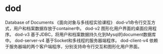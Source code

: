 # dod
Database of Documents
《面向对象与多线程实验课程》
dod-v1命令行交互方式，用户和档案数据存放于container中。
dod-v2 图形化用户界面的桌面应用程序。
dod-v3 基于JDBC，将用户和档案数据持久化到Mysql的document数据库中。
dod-server-v4 基于Socket和多线程的服务器端程序。
dod-client-v4 依赖于服务器端的两个客户端程序，分别支持命令行交互和图形化用户界面。
